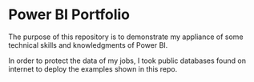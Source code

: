 # Power BI Portfolio

The purpose of this repository is to demonstrate my appliance of some technical skills and knowledgments of Power BI.

In order to protect the data of my jobs, I took  public databases found on internet to deploy the examples shown in this repo.


